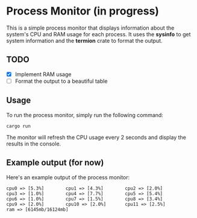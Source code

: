 # Process Monitor (in progress)

This is a simple process monitor that displays information about the system's CPU and RAM usage for each process. It uses the **sysinfo** to get system information and the **termion** crate to format the output.

## TODO
- [x] Implement RAM usage
- [ ] Format the output to a beautiful table

## Usage
To run the process monitor, simply run the following command:

```
cargo run
```
The monitor will refresh the CPU usage every 2 seconds and display the results in the console.

## Example output (for now)
Here's an example output of the process monitor:

```
cpu0 => [5.3%]        cpu1 => [4.3%]        cpu2 => [2.0%]    
cpu3 => [1.0%]        cpu4 => [7.7%]        cpu5 => [5.4%]    
cpu6 => [1.0%]        cpu7 => [1.5%]        cpu8 => [3.4%]    
cpu9 => [2.0%]        cpu10 => [2.0%]       cpu11 => [2.5%]    
ram => [6145mb/16124mb] 
```
